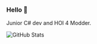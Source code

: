 ### Hello 👋
Junior C# dev and HOI 4 Modder.

![GitHub Stats](https://github-readme-stats.vercel.app/api?username=Andrey0980&theme=dark)
